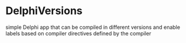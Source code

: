 DelphiVersions
==============

simple Delphi app that can be compiled in different versions and enable labels based on compiler directives defined by the compiler
